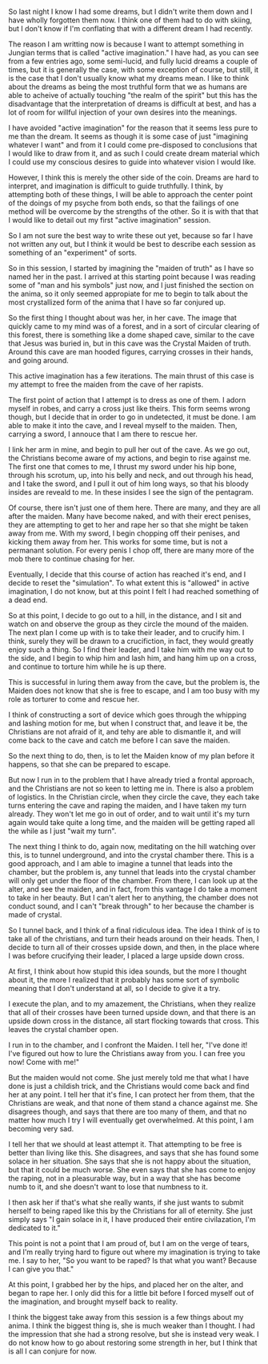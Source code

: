 So last night I know I had some dreams, but I didn't write them down and I have
wholly forgotten them now. I think one of them had to do with skiing, but I
don't know if I'm conflating that with a different dream I had recently.

The reason I am writting now is because I want to attempt something in Jungian
terms that is called "active imagination." I have had, as you can see from a
few entries ago, some semi-lucid, and fully lucid dreams a couple of times, but
it is generally the case, with some exception of course, but still, it is the
case that I don't usually know what my dreams mean. I like to think about the
dreams as being the most truthful form that we as humans are able to acheive of
actually touching "the realm of the spirit" but this has the disadvantage that
the interpretation of dreams is difficult at best, and has a lot of room for
willful injection of your own desires into the meanings.

I have avoided "active imagination" for the reason that it seems less pure to
me than the dream. It seems as though it is some case of just "imagining
whatever I want" and from it I could come pre-disposed to conclusions that I
would like to draw from it, and as such I could create dream material which I
could use my conscious desires to guide into whatever vision I would like.

However, I think this is merely the other side of the coin. Dreams are hard to
interpret, and imagination is difficult to guide truthfully. I think, by
attempting both of these things, I will be able to approach the center point of
the doings of my psyche from both ends, so that the failings of one method will
be overcome by the strengths of the other. So it is with that that I would like
to detail out my first "active imagination" session.

So I am not sure the best way to write these out yet, because so far I have not
written any out, but I think it would be best to describe each session as
something of an "experiment" of sorts.

So in this session, I started by imagining the "maiden of truth" as I have so
named her in the past. I arrived at this starting point because I was reading
some of "man and his symbols" just now, and I just finished the section on the
anima, so it only seemed appropiate for me to begin to talk about the most
crystallized form of the anima that I have so far conjured up.

So the first thing I thought about was her, in her cave. The image that quickly
came to my mind was of a forest, and in a sort of circular clearing of this
forest, there is something like a dome shaped cave, similar to the cave that
Jesus was buried in, but in this cave was the Crystal Maiden of truth. Around
this cave are man hooded figures, carrying crosses in their hands, and going
around.

This active imagination has a few iterations. The main thrust of this case is
my attempt to free the maiden from the cave of her rapists.

The first point of action that I attempt is to dress as one of them. I adorn
myself in robes, and carry a cross just like theirs. This form seems wrong
though, but I decide that in order to go in undetected, it must be done. I am
able to make it into the cave, and I reveal myself to the maiden. Then,
carrying a sword, I annouce that I am there to rescue her.

I link her arm in mine, and begin to pull her out of the cave. As we go out,
the Christians become aware of my actions, and begin to rise against me. The
first one that comes to me, I thrust my sword under his hip bone, through his
scrotum, up, into his belly and neck, and out through his head, and I take the
sword, and I pull it out of him long ways, so that his bloody insides are
reveald to me. In these insides I see the sign of the pentagram.

Of course, there isn't just one of them here. There are many, and they are all
after the maiden. Many have become naked, and with their erect penises, they
are attempting to get to her and rape her so that she might be taken away from
me. With my sword, I begin chopping off their penises, and kicking them away
from her. This works for some time, but is not a permanant solution. For every
penis I chop off, there are many more of the mob there to continue chasing for
her.

Eventually, I decide that this course of action has reached it's end, and I
decide to reset the "simulation". To what extent this is "allowed" in active
imagination, I do not know, but at this point I felt I had reached something of
a dead end.

So at this point, I decide to go out to a hill, in the distance, and I sit and
watch on and observe the group as they circle the mound of the maiden. The next
plan I come up with is to take their leader, and to crucify him. I think,
surely they will be drawn to a crucifiction, in fact, they would greatly enjoy
such a thing. So I find their leader, and I take him with me way out to the
side, and I begin to whip him and lash him, and hang him up on a cross, and
continue to torture him while he is up there.

This is successful in luring them away from the cave, but the problem is, the
Maiden does not know that she is free to escape, and I am too busy with my role
as torturer to come and rescue her.

I think of constructing a sort of device which goes through the whipping and
lashing motion for me, but when I construct that, and leave it be, the
Christians are not afraid of it, and tehy are able to dismantle it, and will
come back to the cave and catch me before I can save the maiden.

So the next thing to do, then, is to let the Maiden know of my plan before it
happens, so that she can be prepared to escape.

But now I run in to the problem that I have already tried a frontal approach,
and the Christians are not so keen to letting me in. There is also a problem of
logistics. In the Christian circle, when they circle the cave, they each take
turns entering the cave and raping the maiden, and I have taken my turn
already. They won't let me go in out of order, and to wait until it's my turn
again would take quite a long time, and the maiden will be getting raped all
the while as I just "wait my turn".

The next thing I think to do, again now, meditating on the hill watching over
this, is to tunnel underground, and into the crystal chamber there. This is a
good approach, and I am able to imagine a tunnel that leads into the chamber,
but the problem is, any tunnel that leads into the crystal chamber will only
get under the floor of the chamber. From there, I can look up at the alter, and
see the maiden, and in fact, from this vantage I do take a moment to take in
her beauty. But I can't alert her to anything, the chamber does not conduct
sound, and I can't "break through" to her because the chamber is made of
crystal.

So I tunnel back, and I think of a final ridiculous idea. The idea I think of
is to take all of the christians, and turn their heads around on their heads.
Then, I decide to turn all of their crosses upside down, and then, in the place
where I was before crucifying their leader, I placed a large upside down cross.

At first, I think about how stupid this idea sounds, but the more I thought
about it, the more I realized that it probably has some sort of symbolic
meaning that I don't understand at all, so I decide to give it a try.

I execute the plan, and to my amazement, the Christians, when they realize that
all of their crosses have been turned upside down, and that there is an upside
down cross in the distance, all start flocking towards that cross. This leaves
the crystal chamber open.

I run in to the chamber, and I confront the Maiden. I tell her, "I've done it!
I've figured out how to lure the Christians away from you. I can free you now!
Come with me!"

But the maiden would not come. She just merely told me that what I have done is
just a childish trick, and the Christians would come back and find her at any
point. I tell her that it's fine, I can protect her from them, that the
Christians are weak, and that none of them stand a chance against me. She
disagrees though, and says that there are too many of them, and that no matter
how much I try I will eventually get overwhelmed. At this point, I am becoming
very sad.

I tell her that we should at least attempt it. That attempting to be free is
better than living like this. She disagrees, and says that she has found some
solace in her situation. She says that she is not happy about the situation,
but that it could be much worse. She even says that she has come to enjoy the
raping, not in a pleasurable way, but in a way that she has become numb to it,
and she doesn't want to lose that numbness to it.

I then ask her if that's what she really wants, if she just wants to submit
herself to being raped like this by the Christians for all of eternity. She
just simply says "I gain solace in it, I have produced their entire
civilazation, I'm dedicated to it."

This point is not a point that I am proud of, but I am on the verge of tears,
and I'm really trying hard to figure out where my imagination is trying to take
me. I say to her, "So you want to be raped? Is that what you want? Because I
can give you that."

At this point, I grabbed her by the hips, and placed her on the alter, and
began to rape her. I only did this for a little bit before I forced myself out
of the imagination, and brought myself back to reality.

I think the biggest take away from this session is a few things about my anima.
I think the biggest thing is, she is much weaker than I thought. I had the
impression that she had a strong resolve, but she is instead very weak. I do
not know how to go about restoring some strength in her, but I think that is
all I can conjure for now.
